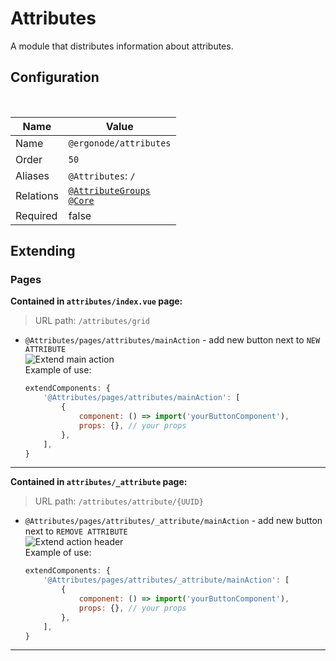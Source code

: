 # Attributes

A module that distributes information about attributes.

## Configuration

<br>

| Name          | Value                    |
|---------------|--------------------------|
| Name          | `@ergonode/attributes`   |
| Order         | `50`                     |
| Aliases       | `@Attributes`: `/`       |
| Relations     | [`@AttributeGroups`][module-attribute-groups] <br> [`@Core`][module-core]  |
| Required       | false     |

## Extending

### Pages
**Contained in `attributes/index.vue` page:**

> URL path: `/attributes/grid`

* `@Attributes/pages/attributes/mainAction` - add new button next to `NEW ATTRIBUTE`<br>
    <img src="images/extends/extend-attribute-main-action.png" alt="Extend main action" />
    <br>
    Example of use:

    ```javascript
    extendComponents: {
        '@Attributes/pages/attributes/mainAction': [
            {
                component: () => import('yourButtonComponent'),
                props: {}, // your props
            },
        ],
    }
    ```

---

**Contained in `attributes/_attribute` page:**

> URL path: `/attributes/attribute/{UUID}`

* `@Attributes/pages/attributes/_attribute/mainAction` - add new button next to `REMOVE ATTRIBUTE`<br>
    <img src="images/extends/extend-edit-attr-action-header.png" alt="Extend action header" />
    <br>
    Example of use:

    ```javascript
    extendComponents: {
        '@Attributes/pages/attributes/_attribute/mainAction': [
            {
                component: () => import('yourButtonComponent'),
                props: {}, // your props
            },
        ],
    }
    ```

---

[module-attribute-groups]: frontend/modules/attribute-groups
[module-core]: frontend/modules/core
